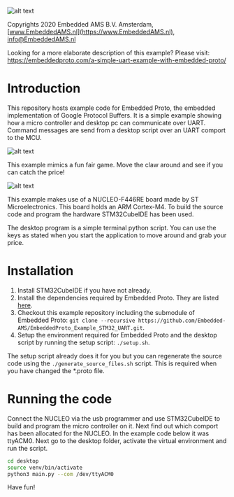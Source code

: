 
![alt text](https://embeddedproto.com/wp-content/uploads/2020/03/Embedded-Proto-e1583834233386.png "Embedded Proto Logo")


Copyrights 2020 Embedded AMS B.V. Amsterdam, [www.EmbeddedAMS.nl](https://www.EmbeddedAMS.nl), [info@EmbeddedAMS.nl](mailto:info@EmbeddedAMS.nl)


Looking for a more elaborate description of this example? Please visit: https://embeddedproto.com/a-simple-uart-example-with-embedded-proto/


# Introduction

This repository hosts example code for Embedded Proto, the embedded implementation of Google Protocol Buffers. It is a simple example showing how a micro controller and desktop pc can communicate over UART. Command messages are send from a desktop script over an UART comport to the MCU. 

![alt text](https://embeddedproto.com/wp-content/uploads/2020/05/PC_to_MCU_over_UART.png "PC to MCU over UART")

This example mimics a fun fair game. Move the claw around and see if you can catch the price!

![alt text](https://embeddedproto.com/wp-content/uploads/2020/05/fun_fair_game__pxfuel.jpg "Fun Fair Game")

This example makes use of a NUCLEO-F446RE board made by ST Microelectronics. This board holds an ARM Cortex-M4. To build the source code and program the hardware STM32CubeIDE has been used. 

The desktop program is a simple terminal python script. You can use the keys as stated when you start the application to move around and grab your price.


# Installation

1. Install STM32CubeIDE if you have not already.
2. Install the dependencies required by Embedded Proto. They are listed [here](https://github.com/Embedded-AMS/EmbeddedProto).
3. Checkout this example repository including the submodule of Embedded Proto: `git clone --recursive https://github.com/Embedded-AMS/EmbeddedProto_Example_STM32_UART.git`.
4. Setup the environment required for Embedded Proto and the desktop script by running the setup script: `./setup.sh`.

The setup script already does it for you but you can regenerate the source code using the `./generate_source_files.sh` script. This is required when you have changed the \*.proto file.


# Running the code

Connect the NUCLEO via the usb programmer and use STM32CubeIDE to build and program the micro controller on it. Next find out which comport has been allocated for the NUCLEO. In the example code below it was ttyACM0. Next go to the desktop folder, activate the virtual environment and run the script. 

```bash
cd desktop
source venv/bin/activate
python3 main.py --com /dev/ttyACM0
```

Have fun!
